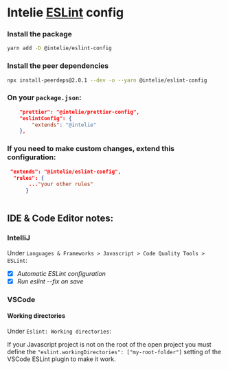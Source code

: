 # Intelie [ESLint](http://eslint.org/) config


### Install the package
```bash
yarn add -D @intelie/eslint-config
```


### Install the peer dependencies
```bash
npx install-peerdeps@2.0.1 --dev -o --yarn @intelie/eslint-config
```



### On your `package.json`:

```json
    "prettier": "@intelie/prettier-config",
    "eslintConfig": {
        "extends": "@intelie"
    },
```


### If you need to make custom changes, extend this configuration:

```json
 "extends": "@intelie/eslint-config",
  "rules": {
       ..."your other rules"
      }
 
```

## IDE & Code Editor notes:

### IntelliJ
Under `Languages & Frameworks > Javascript > Code Quality Tools > ESLint`:

- [x] *Automatic ESLint configuration*
- [x] *Run eslint --fix on save*

### VSCode

#### Working directories
Under `Eslint: Working directories`:

If your Javascript project is not on the root of the open project you must define the `"eslint.workingDirectories": ["my-root-folder"]` setting of the VSCode ESLint plugin to make it work.
